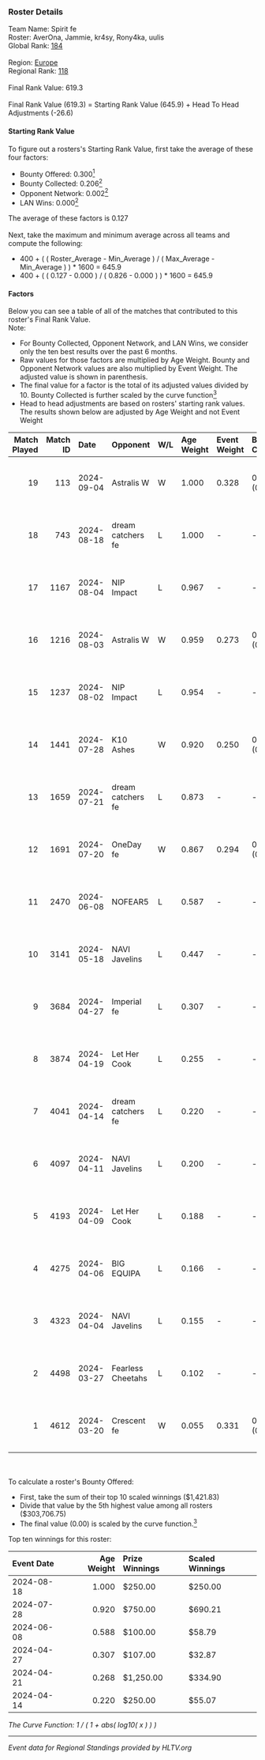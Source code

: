 ### Roster Details<br />
Team Name: Spirit fe<br />
Roster: AverOna, Jammie, kr4sy, Rony4ka, uulis<br />
Global Rank: [184](../../standings_global_2024_09_08.md)<br />
<br />
Region: [Europe]( ../../standings_europe_2024_09_08.md)<br />
Regional Rank: [118]( ../../standings_europe_2024_09_08.md)<br />
<br />
Final Rank Value:  619.3<br />
<br />
Final Rank Value (619.3) = Starting Rank Value (645.9) + Head To Head Adjustments (-26.6)<br />

#### Starting Rank Value<br />
To figure out a rosters's Starting Rank Value, first take the average of these four factors:<br />
- Bounty Offered: 0.300[<sup>1</sup>](#table2)
- Bounty Collected: 0.206[<sup>2</sup>](#table1)
- Opponent Network: 0.002[<sup>2</sup>](#table1)
- LAN Wins: 0.000[<sup>2</sup>](#table1)

The average of these factors is 0.127<br />
<br />
Next, take the maximum and minimum average across all teams and compute the following:<br />
- 400 + ( ( Roster_Average - Min_Average ) / ( Max_Average - Min_Average ) ) * 1600 = 645.9
- 400 + ( ( 0.127 - 0.000 ) / ( 0.826 - 0.000 ) ) * 1600 = 645.9


#### Factors<br />
Below you can see a table of all of the matches that contributed to this roster's Final Rank Value.<br />
Note:<br />

- For Bounty Collected, Opponent Network, and LAN Wins, we consider only the ten best results over the past 6 months.
- Raw values for those factors are multiplied by Age Weight. Bounty and Opponent Network values are also multiplied by Event Weight. The adjusted value is shown in parenthesis.
- The final value for a factor is the total of its adjusted values divided by 10. Bounty Collected is further scaled by the curve function[<sup>3</sup>](#curveFunction)
- Head to head adjustments are based on rosters' starting rank values. The results shown below are adjusted by Age Weight and not Event Weight
<span id="table1"></span><br />


| Match Played | Match ID | Date       | Opponent          | W/L | Age Weight | Event Weight | Bounty Collected | Opponent Network | LAN Wins  | H2H Adj. | Roster                                   |
| -: | -: | :- | :- | :- | :- | :- | :- | :- | :- | -: | :- |
|           19 |      113 | 2024-09-04 | Astralis W        | W   | 1.000      | 0.328        | 0.001 (0.000)    | 0.024 (0.008)    | 0 (0.000) |    14.97 | AverOna, Jammie, kr4sy, Rony4ka, uulis   |
|           18 |      743 | 2024-08-18 | dream catchers fe | L   | 1.000      | -            | -                | -                | -         |   -10.03 | AverOna, Jammie, kr4sy, Rony4ka, uulis   |
|           17 |     1167 | 2024-08-04 | NIP Impact        | L   | 0.967      | -            | -                | -                | -         |   -12.47 | AverOna, Jammie, Rony4ka, tenweri, uulis |
|           16 |     1216 | 2024-08-03 | Astralis W        | W   | 0.959      | 0.273        | 0.001 (0.000)    | 0.024 (0.006)    | 0 (0.000) |    14.69 | irbitka, Jammie, Rony4ka, tenweri, uulis |
|           15 |     1237 | 2024-08-02 | NIP Impact        | L   | 0.954      | -            | -                | -                | -         |   -12.49 | AverOna, Jammie, Rony4ka, tenweri, uulis |
|           14 |     1441 | 2024-07-28 | K10 Ashes         | W   | 0.920      | 0.250        | 0.001 (0.000)    | 0.000 (0.000)    | 0 (0.000) |    10.30 | AverOna, Jammie, Rony4ka, tenweri, uulis |
|           13 |     1659 | 2024-07-21 | dream catchers fe | L   | 0.873      | -            | -                | -                | -         |   -10.51 | AverOna, Jammie, Rony4ka, tenweri, uulis |
|           12 |     1691 | 2024-07-20 | OneDay fe         | W   | 0.867      | 0.294        | 0.001 (0.000)    | 0.000 (0.000)    | 0 (0.000) |     9.69 | AverOna, Jammie, Rony4ka, tenweri, uulis |
|           11 |     2470 | 2024-06-08 | NOFEAR5           | L   | 0.587      | -            | -                | -                | -         |    -8.78 | AverOna, Jammie, Rony4ka, tenweri, uulis |
|           10 |     3141 | 2024-05-18 | NAVI Javelins     | L   | 0.447      | -            | -                | -                | -         |    -4.47 | AverOna, Jammie, Rony4ka, tenweri, uulis |
|            9 |     3684 | 2024-04-27 | Imperial fe       | L   | 0.307      | -            | -                | -                | -         |    -1.66 | AverOna, Jammie, Rony4ka, tenweri, uulis |
|            8 |     3874 | 2024-04-19 | Let Her Cook      | L   | 0.255      | -            | -                | -                | -         |    -2.03 | AverOna, Jammie, Rony4ka, tenweri, uulis |
|            7 |     4041 | 2024-04-14 | dream catchers fe | L   | 0.220      | -            | -                | -                | -         |    -2.81 | AverOna, Jammie, Rony4ka, tenweri, uulis |
|            6 |     4097 | 2024-04-11 | NAVI Javelins     | L   | 0.200      | -            | -                | -                | -         |    -2.18 | AverOna, Jammie, Rony4ka, tenweri, uulis |
|            5 |     4193 | 2024-04-09 | Let Her Cook      | L   | 0.188      | -            | -                | -                | -         |    -4.06 | AverOna, Jammie, Rony4ka, tenweri, uulis |
|            4 |     4275 | 2024-04-06 | BIG EQUIPA        | L   | 0.166      | -            | -                | -                | -         |    -2.12 | AverOna, Jammie, Rony4ka, tenweri, uulis |
|            3 |     4323 | 2024-04-04 | NAVI Javelins     | L   | 0.155      | -            | -                | -                | -         |    -1.72 | AverOna, Jammie, Rony4ka, tenweri, uulis |
|            2 |     4498 | 2024-03-27 | Fearless Cheetahs | L   | 0.102      | -            | -                | -                | -         |    -1.73 | AverOna, Jammie, Rony4ka, tenweri, uulis |
|            1 |     4612 | 2024-03-20 | Crescent fe       | W   | 0.055      | 0.331        | 0.003 (0.000)    | 0.060 (0.001)    | 0 (0.000) |     0.84 | AverOna, Jammie, Rony4ka, tenweri, uulis |

<br />
<span id="table2"></span><br />
To calculate a roster's Bounty Offered:<br />

- First, take the sum of their top 10 scaled winnings ($1,421.83)
- Divide that value by the 5th highest value among all rosters ($303,706.75)
- The final value (0.00) is scaled by the curve function.[<sup>3</sup>](#curveFunction)

Top ten winnings for this roster:<br />

| Event Date | Age Weight | Prize Winnings | Scaled Winnings |
| :- | -: | :- | :- |
| 2024-08-18 |      1.000 | $250.00        | $250.00         |
| 2024-07-28 |      0.920 | $750.00        | $690.21         |
| 2024-06-08 |      0.588 | $100.00        | $58.79          |
| 2024-04-27 |      0.307 | $107.00        | $32.87          |
| 2024-04-21 |      0.268 | $1,250.00      | $334.90         |
| 2024-04-14 |      0.220 | $250.00        | $55.07          |


<span id="curveFunction"></span>_The Curve Function: 1 / ( 1 + abs( log10( x ) ) )_<br />

---
_Event data for Regional Standings provided by HLTV.org_<br />
